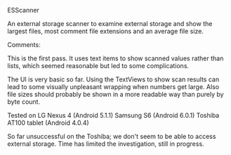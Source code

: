 
ESScanner

An external storage scanner to examine external storage
and show the largest files, most comment file extensions
and an average file size.

Comments:

This is the first pass. It uses text items to show scanned
values rather than lists, which seemed reasonable but led
to some complications. 

The UI is very basic so far. Using the TextViews to show
scan results can lead to some visually unpleasant wrapping
when numbers get large. Also file sizes should probably be
shown in a more readable way than purely by byte count.

Tested on LG Nexus 4 (Android 5.1.1)
          Samsung S6 (Android 6.0.1)
          Toshiba AT100 tablet (Android 4.0.4)

So far unsuccessful on the Toshiba; we don't seem to be
able to access external storage. Time has limited the
investigation, still in progress.
